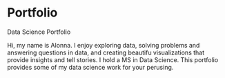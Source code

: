 # Portfolio
 Data Science Portfolio

Hi, my name is Alonna.  I enjoy exploring data, solving problems and answering questions in data, and creating beautifu visualizations that provide insights and tell stories.  I hold a MS in Data Science.  This portfolio provides some of my data science work for your perusing.

